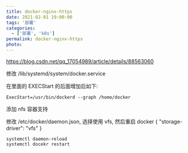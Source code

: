 ```yaml
---
title: docker-nginx-https
date: 2021-02-01 19:00:00
tags: '部署'
categories:
  - ['部署', 'k8s']
permalink: docker-nginx-https
photo:
---
```


https://blog.csdn.net/qq_17054989/article/details/88563060

修改
/lib/systemd/system/docker.service

在里面的 EXECStart 的后面增加后如下:

```
ExecStart=/usr/bin/dockerd --graph /home/docker
```

添加 nfs 容器支持

修改 /etc/docker/daemon.json, 选择使用 vfs, 然后重启 docker
{
"storage-driver": "vfs"
}

```
systemctl daemon-reload
systemctl docekr restart
```
